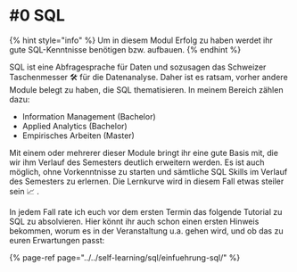 # \#0 SQL

{% hint style="info" %}
Um in diesem Modul Erfolg zu haben werdet ihr gute SQL-Kenntnisse benötigen bzw. aufbauen. 
{% endhint %}

SQL ist eine Abfragesprache für Daten und sozusagen das Schweizer Taschenmesser 🛠 für die Datenanalyse. Daher ist es ratsam, vorher andere Module belegt zu haben, die SQL thematisieren. In meinem Bereich zählen dazu:

* Information Management \(Bachelor\)
* Applied Analytics \(Bachelor\)
* Empirisches Arbeiten \(Master\)

Mit einem oder mehrerer dieser Module bringt ihr eine gute Basis mit, die wir ihm Verlauf des Semesters deutlich erweitern werden. Es ist auch möglich, ohne Vorkenntnisse zu starten und sämtliche SQL Skills im Verlauf des Semesters zu erlernen. Die Lernkurve wird in diesem Fall etwas steiler sein 📈 .

In jedem Fall rate ich euch vor dem ersten Termin das folgende Tutorial zu SQL zu absolvieren. Hier könnt ihr auch schon einen ersten Hinweis bekommen, worum es in der Veranstaltung u.a. gehen wird, und ob das zu euren Erwartungen passt:

{% page-ref page="../../self-learning/sql/einfuehrung-sql/" %}



